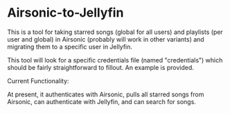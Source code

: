 # Airsonic-to-Jellyfin

This is a tool for taking starred songs (global for all users) and playlists (per user and global) in Airsonic (probably will work in other variants) and migrating them to a specific user in Jellyfin.

This tool will look for a specific credentials file (named "credentials") which should be fairly straightforward to fillout. An example is provided.

Current Functionality:

At present, it authenticates with Airsonic, pulls all starred songs from Airsonic, can authenticate with Jellyfin, and can search for songs.
